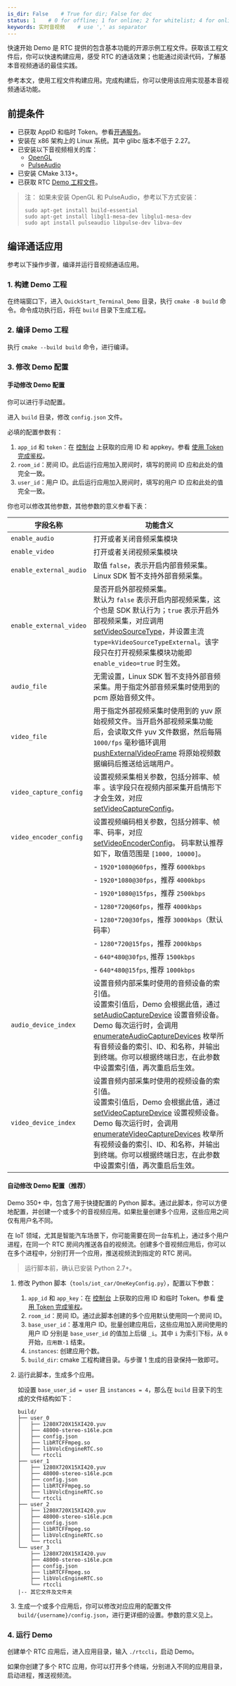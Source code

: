 ```yaml
---
is_dir: False    # True for dir; False for doc
status: 1    # 0 for offline; 1 for online; 2 for whitelist; 4 for online but hidden in TOC
keywords: 实时音视频    # use ',' as separator
---
```


快速开始 Demo 是 RTC 提供的包含基本功能的开源示例工程文件。获取该工程文件后，你可以快速构建应用，感受 RTC 的通话效果；也能通过阅读代码，了解基本音视频通话的最佳实践。

参考本文，使用工程文件构建应用。完成构建后，你可以使用该应用实现基本音视频通话功能。

## 前提条件

- 已获取 AppID 和临时 Token。参看[开通服务](69865)。	
- 安装在 x86 架构上的 Linux 系统。其中 glibc 版本不低于 2.27。
- 已安装以下音视频相关的库：
	- [OpenGL](https://www.opengl.org/)
	- [PulseAudio](https://www.freedesktop.org/wiki/Software/PulseAudio/)
- 已安装 CMake 3.13+。
- 已获取 RTC [Demo 工程文件](1163793)。

> 注：
> 如果未安装 OpenGL 和 PulseAudio，参考以下方式安装：
> 
> ```shell
> sudo apt-get install build-essential
> sudo apt-get install libgl1-mesa-dev libglu1-mesa-dev
> sudo apt install pulseaudio libpulse-dev libva-dev
>```

## 编译通话应用

参考以下操作步骤，编译并运行音视频通话应用。

### 1. 构建 Demo 工程

在终端窗口下，进入 `QuickStart_Terminal_Demo` 目录，执行 `cmake -B build` 命令。命令成功执行后，将在 `build` 目录下生成工程。

### 2. 编译 Demo 工程

执行 `cmake --build build` 命令，进行编译。

### 3. 修改 Demo 配置

#### 手动修改 Demo 配置

你可以进行手动配置。

进入 `build` 目录，修改 `config.json` 文件。

必填的配置参数有：

1. `app_id` 和 `token`：在 [控制台](https://console.volcengine.com/rtc/listRTC) 上获取的应用 ID 和 appkey。参看 [使用 Token 完成鉴权](70121)。
2. `room_id`：房间 ID。此后运行应用加入房间时，填写的房间 ID 应和此处的值完全一致。	
3. `user_id`：用户 ID。此后运行应用加入房间时，填写的用户 ID 应和此处的值完全一致。	

你也可以修改其他参数，其他参数的意义参看下表：

| 字段名称 | 功能含义 |
| --- | --- |
| `enable_audio` | 打开或者关闭音频采集模块 |
| `enable_video` | 打开或者关闭视频采集模块 |
| `enable_external_audio` | 取值 `false`，表示开启内部音频采集。Linux SDK 暂不支持外部音频采集。 |
| `enable_external_video` | 是否开启外部视频采集。<br>默认为 `false` 表示开启内部视频采集，这个也是 SDK 默认行为；`true` 表示开启外部视频采集，对应调用 [setVideoSourceType](Linux-api#IRTCVideo-setvideosourcetype)，并设置主流  `type=kVideoSourceTypeExternal`。该字段只在打开视频采集模块功能即 `enable_video=true` 时生效。 |
| `audio_file` | 无需设置，Linux SDK 暂不支持外部音频采集。用于指定外部音频采集时使用到的 pcm 原始音频文件。 |
| `video_file` | 用于指定外部视频采集时使用到的 yuv 原始视频文件。当开启外部视频采集功能后，会读取文件 yuv 文件数据，然后每隔 `1000/fps` 毫秒循环调用 [pushExternalVideoFrame](Linux-api#IRTCVideo-pushexternalvideoframe) 将原始视频数据编码后推送给远端用户。 |
| `video_capture_config` | 设置视频采集相关参数，包括分辨率、帧率 。该字段只在视频内部采集开启情形下才会生效，对应 [setVideoCaptureConfig](Linux-api#IRTCVideo-setvideocaptureconfig)。 |
| `video_encoder_config` | 设置视频编码相关参数，包括分辨率、帧率、码率，对应 [setVideoEncoderConfig](Linux-api#IRTCVideo-setvideoencoderconfig)。 码率默认推荐如下，取值范围是 `[1000, 10000]`。 |\
|| - `1920*1080@60fps`，推荐 `6000kbps` |\
|| - `1920*1080@30fps`，推荐 `4000kbps` |\
|| - `1920*1080@15fps`，推荐 `2500kbps` |\
|| - `1280*720@60fps`，推荐 `4000kbps` |\
|| - `1280*720@30fps`，推荐 `3000kbps`（默认码率） |\
|| - `1280*720@15fps`，推荐 `2000kbps` |\
|| - `640*480@30fps`, 推荐 `1500kbps` |\
|| - `640*480@15fps`, 推荐 `1000kbps` |
| `audio_device_index` | 设置音频内部采集时使用的音频设备的索引值。<br>设置索引值后，Demo 会根据此值，通过 [setAudioCaptureDevice](Linux-api#IAudioDeviceManager-setaudiocapturedevice) 设置音频设备。Demo 每次运行时，会调用 [enumerateAudioCaptureDevices](Linux-api#IAudioDeviceManager-enumerateaudiocapturedevices) 枚举所有音频设备的索引、ID、和名称，并输出到终端。你可以根据终端日志，在此参数中设置索引值，再次重启后生效。 |
| `video_device_index` | 设置音频内部采集时使用的视频设备的索引值。<br>设置索引值后，Demo 会根据此值，通过 [setVideoCaptureDevice](Linux-api#IVideoDeviceManager-setvideocapturedevice) 设置视频设备。Demo 每次运行时，会调用 [enumerateVideoCaptureDevices](Linux-api#IVideoDeviceManager-enumeratevideocapturedevices) 枚举所有视频设备的索引、ID、和名称，并输出到终端。你可以根据终端日志，在此参数中设置索引值，再次重启后生效。 |

#### 自动修改 Demo 配置（推荐）

Demo 350+ 中，包含了用于快捷配置的 Python 脚本。通过此脚本，你可以方便地配置，并创建一个或多个的音视频应用。如果批量创建多个应用，这些应用之间仅有用户名不同。

在 IoT 领域，尤其是智能汽车场景下，你可能需要在同一台车机上，通过多个用户进程，在同一个 RTC 房间内推送各自的视频流。创建多个音视频应用后，你可以在多个进程中，分别打开一个应用，推送视频流到指定的 RTC 房间。

> 运行脚本前，确认已安装 Python 2.7+。

1. 修改 Python 脚本（`tools/iot_car/OneKeyConfig.py`），配置以下参数：
   1. `app_id` 和 `app_key`：在 [控制台](https://console.volcengine.com/rtc/listRTC) 上获取的应用 ID 和临时 Token。参看 [使用 Token 完成鉴权](70121)。
   2. `room_id`：房间 ID。通过此脚本创建的多个应用默认使用同一个房间 ID。
   3. `base_user_id`：基准用户 ID。批量创建应用后，这些应用加入房间使用的用户 ID 分别是 `base_user_id` 的值加上后缀 `_i`。其中 `i` 为索引下标，从 `0` 开始，`应用数-1` 结束。
   4. `instances`: 创建应用个数。
   5. `build_dir`: cmake 工程构建目录。与步骤 1 生成的目录保持一致即可。
2. 运行此脚本，生成多个应用。

	如设置 `base_user_id = user` 且 `instances = 4`，那么在 `build` 目录下的生成的文件结构如下：

	```
	build/
	├── user_0
	│   ├── 1280X720X15XI420.yuv
	│   ├── 48000-stereo-s16le.pcm
	│   ├── config.json
	│   ├── libRTCFFmpeg.so
	│   ├── libVolcEngineRTC.so
	│   └── rtccli
	├── user_1
	│   ├── 1280X720X15XI420.yuv
	│   ├── 48000-stereo-s16le.pcm
	│   ├── config.json
	│   ├── libRTCFFmpeg.so
	│   ├── libVolcEngineRTC.so
	│   └── rtccli
	├── user_2
	│   ├── 1280X720X15XI420.yuv
	│   ├── 48000-stereo-s16le.pcm
	│   ├── config.json
	│   ├── libRTCFFmpeg.so
	│   ├── libVolcEngineRTC.so
	│   └── rtccli
	└── user_3
		├── 1280X720X15XI420.yuv
		├── 48000-stereo-s16le.pcm
		├── config.json
		├── libRTCFFmpeg.so
		├── libVolcEngineRTC.so
		└── rtccli
	|-- 其它文件及文件夹
	```

3. 生成一个或多个应用后，你可以修改对应应用的配置文件 `build/{username}/config.json`，进行更详细的设置。参数的意义见上。

### 4. 运行 Demo

创建单个 RTC 应用后，进入应用目录，输入 `./rtccli`，启动 Demo。

如果你创建了多个 RTC 应用，你可以打开多个终端，分别进入不同的应用目录，启动进程，推送视频流。
